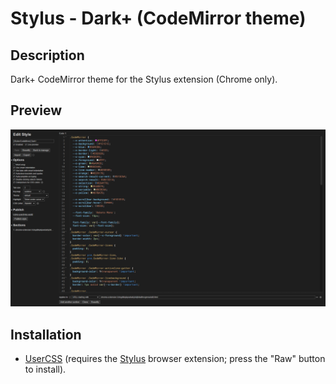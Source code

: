 # Stylus - Dark+ (CodeMirror theme)

## Description

Dark+ CodeMirror theme for the Stylus extension (Chrome only).

## Preview

![Preview](preview.png)

## Installation

- [UserCSS](./stylus-codemirror-dark-plus.user.css) (requires the [Stylus](https://github.com/openstyles/stylus#releases) browser extension; press the "Raw" button to install).